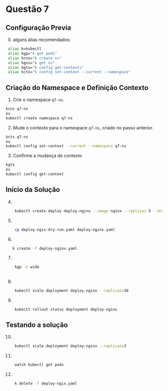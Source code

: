 # Questão 7



## Configuração Previa
0. alguns alias recomendados:
```bash
 alias k=kubectl
 alias kgp="k get pods"
 alias kcns="k create ns"
 alias kgns="k get ns"
 alias kgtx="k config get-contexts"
 alias kctx="k config set-context --current --namespace"
```
## Criação do Namespace e Definição Contexto 
1. Crie o namespace `q7-ns`.
```bash
kcns q7-ns
ou
kubectl create namespace q7-ns
```
2. Mude o contexto para o namespace `q7-ns`, criado no passo anterior.
```bash
kctx q7-ns
ou
kubectl config set-context --current --namespace q7-ns
```
3. Confirme a mudança de contexto
```bash
kgtx
ou
kubectl config get-context
```

## Início da Solução
4. 
```bash
    kubectl create deploy deploy-nginx --image nginx --replicas 5 --dry-run=client -o yaml > deploy-ngix-dry-run.yaml
```
5. 
```bash
    cp deploy-ngix-dry-run.yaml deploy-nginx.yaml
```
6. 
```bash
   k create -f deploy-nginx.yaml
```
7. 
```bash
    kgp -o wide
```

## 
8. 
```bash
    kubectl scale deployment deploy-nginx --replicas=10
```   
9. 
```bash
    kubectl rollout status deployment deploy-nginx
```
## Testando a solução
10. 
```bash
    kubectl scale deployment deploy-nginx --replicas=3
```
11. 
```bash
    watch kubectl get pods
```
12. 
```bash
    k delete -f deploy-ngix.yaml 
```
